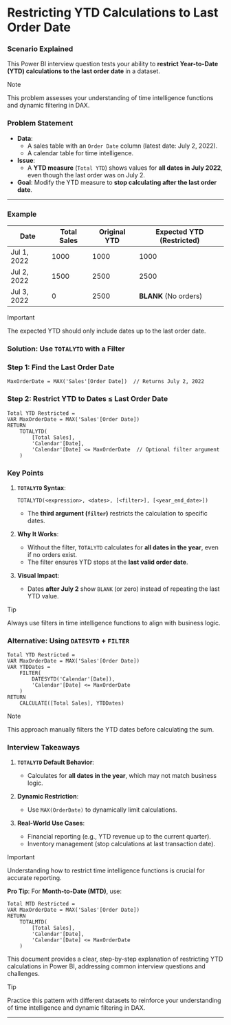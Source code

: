 # **Restricting YTD Calculations to Last Order Date**  


### **Scenario Explained**  

This Power BI interview question tests your ability to **restrict Year-to-Date (YTD) calculations to the last order date** in a dataset.  

> [!NOTE]  
> This problem assesses your understanding of time intelligence functions and dynamic filtering in DAX.  


### **Problem Statement**  

- **Data**:  
  - A sales table with an `Order Date` column (latest date: July 2, 2022).  
  - A calendar table for time intelligence.  
- **Issue**:  
  - A **YTD measure** (`Total YTD`) shows values for **all dates in July 2022**, even though the last order was on July 2.  
- **Goal**: Modify the YTD measure to **stop calculating after the last order date**.  

---

### **Example**  

| Date          | Total Sales | Original YTD | Expected YTD (Restricted) |  
|---------------|-------------|----------------|---------------------------|  
| Jul 1, 2022   | 1000        | 1000          | 1000                       |  
| Jul 2, 2022   | 1500        | 2500          | 2500                       |  
| Jul 3, 2022   | 0           | 2500          | **BLANK** (No orders)      |  

> [!IMPORTANT]  
> The expected YTD should only include dates up to the last order date.  

### **Solution: Use `TOTALYTD` with a Filter**  

### **Step 1: Find the Last Order Date**  
```dax  
MaxOrderDate = MAX('Sales'[Order Date])  // Returns July 2, 2022  
```  

### **Step 2: Restrict YTD to Dates ≤ Last Order Date**  
```dax  
Total YTD Restricted =  
VAR MaxOrderDate = MAX('Sales'[Order Date])  
RETURN  
    TOTALYTD(  
        [Total Sales],  
        'Calendar'[Date],  
        'Calendar'[Date] <= MaxOrderDate  // Optional filter argument  
    )  
```  

### **Key Points**  

1. **`TOTALYTD` Syntax**:  
   ```dax  
   TOTALYTD(<expression>, <dates>, [<filter>], [<year_end_date>])  
   ```  
   - The **third argument (`filter`)** restricts the calculation to specific dates.  

2. **Why It Works**:  
   - Without the filter, `TOTALYTD` calculates for **all dates in the year**, even if no orders exist.  
   - The filter ensures YTD stops at the **last valid order date**.  

3. **Visual Impact**:  
   - Dates **after July 2** show `BLANK` (or zero) instead of repeating the last YTD value.  

> [!TIP]  
> Always use filters in time intelligence functions to align with business logic.  

### **Alternative: Using `DATESYTD` + `FILTER`**  
```dax  
Total YTD Restricted =  
VAR MaxOrderDate = MAX('Sales'[Order Date])  
VAR YTDDates =  
    FILTER(  
        DATESYTD('Calendar'[Date]),  
        'Calendar'[Date] <= MaxOrderDate  
    )  
RETURN  
    CALCULATE([Total Sales], YTDDates)  
```  

> [!NOTE]  
> This approach manually filters the YTD dates before calculating the sum.  


### **Interview Takeaways**  

1. **`TOTALYTD` Default Behavior**:  
   - Calculates for **all dates in the year**, which may not match business logic.  

2. **Dynamic Restriction**:  
   - Use `MAX(OrderDate)` to dynamically limit calculations.  

3. **Real-World Use Cases**:  
   - Financial reporting (e.g., YTD revenue up to the current quarter).  
   - Inventory management (stop calculations at last transaction date).  

> [!IMPORTANT]  
> Understanding how to restrict time intelligence functions is crucial for accurate reporting.  

**Pro Tip**: For **Month-to-Date (MTD)**, use:  
```dax  
Total MTD Restricted =  
VAR MaxOrderDate = MAX('Sales'[Order Date])  
RETURN  
    TOTALMTD(  
        [Total Sales],  
        'Calendar'[Date],  
        'Calendar'[Date] <= MaxOrderDate  
    )  
```  

This document provides a clear, step-by-step explanation of restricting YTD calculations in Power BI, addressing common interview questions and challenges.  

> [!TIP]  
> Practice this pattern with different datasets to reinforce your understanding of time intelligence and dynamic filtering in DAX.  

---
